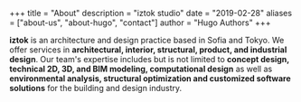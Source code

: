 +++
title = "About"
description = "iztok studio"
date = "2019-02-28"
aliases = ["about-us", "about-hugo", "contact"]
author = "Hugo Authors"
+++

**iztok** is an architecture and design practice based in Sofia and Tokyo.
We offer services in **architectural, interior, structural, product, and industrial design**.
Our team's expertise includes but is not limited to **concept design, technical 2D, 3D, and BIM modeling, computational design** 
as well as **environmental analysis, structural optimization and customized software solutions** for the building and design industry.  
